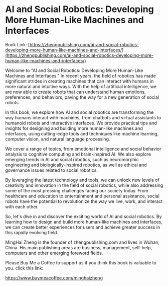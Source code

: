 # AI and Social Robotics: Developing More Human-Like Machines and Interfaces

Book Link: [https://zhengpublishing.com/ai-and-social-robotics-developing-more-human-like-machines-and-interfaces/](https://zhengpublishing.com/ai-and-social-robotics-developing-more-human-like-machines-and-interfaces/)

Welcome to "AI and Social Robotics: Developing More Human-Like Machines and Interfaces." In recent years, the field of robotics has made significant strides in creating machines that can interact with humans in more natural and intuitive ways. With the help of artificial intelligence, we are now able to create robots that can understand human emotions, preferences, and behaviors, paving the way for a new generation of social robots.

In this book, we explore how AI and social robotics are transforming the way humans interact with machines, from chatbots and virtual assistants to humanoid robots and interactive interfaces. We provide practical tips and insights for designing and building more human-like machines and interfaces, using cutting-edge tools and techniques like machine learning, computer vision, and natural language processing.

We cover a range of topics, from emotional intelligence and social behavior analysis to cognitive computing and brain-inspired AI. We also explore emerging trends in AI and social robotics, such as neuromorphic engineering and biologically-inspired robotics, as well as ethical and governance issues related to social robotics.

By leveraging the latest technology and tools, we can unlock new levels of creativity and innovation in the field of social robotics, while also addressing some of the most pressing challenges facing our society today. From healthcare and education to entertainment and personal assistance, social robots have the potential to revolutionize the way we live, work, and interact with each other.

So, let's dive in and discover the exciting world of AI and social robotics. By learning how to design and build more human-like machines and interfaces, we can create better experiences for users and achieve greater success in this rapidly evolving field.

MingHai Zheng is the founder of zhengpublishing.com and lives in Wuhan, China. His main publishing areas are business, management, self-help, computers and other emerging foreword fields.

Please Buy Me a Coffee to support us if you think this book is valuable to you. click this link:

https://www.buymeacoffee.com/minghaizheng
